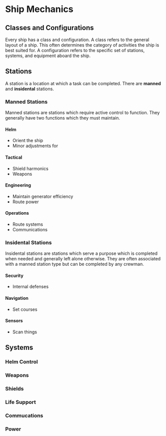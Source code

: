 # Ship Mechanics
## Classes and Configurations
Every ship has a class and configuration. A class refers to the general layout of a ship. This often determines the category of activities the ship is best suited for. A configuration refers to the specific set of stations, systems, and equipment aboard the ship.

## Stations
A station is a location at which a task can be completed. There are **manned** and **insidental** stations.

### Manned Stations
Manned stations are stations which require active control to function. They generally have two functions which they must maintain. 

#### Helm
- Orient the ship
- Minor adjustments for 

#### Tactical
- Shield harmonics
- Weapons

#### Engineering
- Maintain generator efficiency
- Route power

#### Operations
- Route systems
- Communications

### Insidental Stations
Insidental stations are stations which serve a purpose which is completed when needed and generally left alone otherwise. They are often associated with a manned station type but can be completed by any crewman.

#### Security
- Internal defenses

#### Navigation
- Set courses

#### Sensors
- Scan things

## Systems
### Helm Control
### Weapons
### Shields
### Life Support
### Commucations
### Power